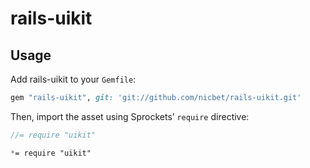 # rails-uikit

## Usage

Add rails-uikit to your `Gemfile`:

```ruby
gem "rails-uikit", git: 'git://github.com/nicbet/rails-uikit.git'


```

Then, import the asset using Sprockets’ `require` directive:

```js
//= require "uikit"
```

```css
*= require "uikit"
```

